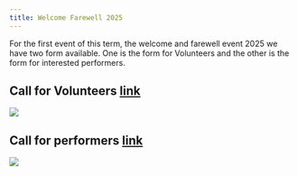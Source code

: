 ```yaml
---
title: Welcome Farewell 2025
---
```


For the first event of this term, the welcome and farewell event 2025 we have
two form available. One is the form for Volunteers and the other is the form for
interested performers.

## Call for Volunteers [link](https://docs.google.com/forms/d/e/1FAIpQLSeKFqmy2fniGJuia3jpfCRRrIEHNWwCDaobjA5MaGk2JK-1Og/viewform)
<img class="image image--xl" src="{{ site.baseurl }}/assets/images/volunteer.png"/>

## Call for performers [link](https://docs.google.com/forms/d/e/1FAIpQLSdzZG8l-AfSNxGiK1ZdaWdm4UozjJzw92_9VRxE2cKLypNtlQ/viewform)
<img class="image image--xl" src="{{ site.baseurl }}/assets/images/performance.png"/>

